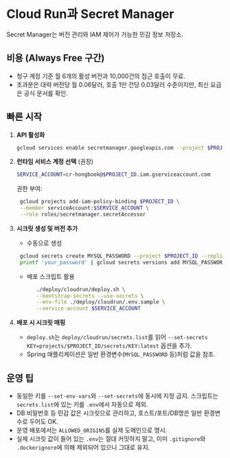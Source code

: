 # Cloud Run과 Secret Manager
Secret Manager는 버전 관리와 IAM 제어가 가능한 민감 정보 저장소.

## 비용 (Always Free 구간)
- 청구 계정 기준 월 6개의 활성 버전과 10,000건의 접근 호출이 무료.
- 초과분은 대략 버전당 월 0.06달러, 호출 1만 건당 0.03달러 수준이지만, 최신 요금은 공식 문서를 확인.

## 빠른 시작
1. **API 활성화** 
    ```bash
    gcloud services enable secretmanager.googleapis.com --project $PROJECT_ID
    ```
   
2. **런타임 서비스 계정 선택** (권장)
    ```bash
    SERVICE_ACCOUNT=cr-hongbook@$PROJECT_ID.iam.gserviceaccount.com
    ```
   권한 부여:
   ```bash
    gcloud projects add-iam-policy-binding $PROJECT_ID \
    --member serviceAccount:$SERVICE_ACCOUNT \
    --role roles/secretmanager.secretAccessor
   ```
3. **시크릿 생성 및 버전 추가**
   - 수동으로 생성
   ```bash
    gcloud secrets create MYSQL_PASSWORD --project $PROJECT_ID --replication-policy=automatic
    printf 'your_password' | gcloud secrets versions add MYSQL_PASSWORD --project $PROJECT_ID --data-file=-
   ```
   - 배포 스크립트 활용
     ```bash
        ./deploy/cloudrun/deploy.sh \
        --bootstrap-secrets --use-secrets \
        --env-file ./deploy/cloudrun/.env.sample \
        --service-account $SERVICE_ACCOUNT
     ```
     
4. **배포 시 시크릿 매핑**
   - `deploy.sh`는 `deploy/cloudrun/secrets.list`를 읽어 `--set-secrets KEY=projects/$PROJECT_ID/secrets/KEY:latest` 옵션을 추가.
   - Spring 애플리케이션은 일반 환경변수(`MYSQL_PASSWORD` 등)처럼 값을 참조.

## 운영 팁
- 동일한 키를 `--set-env-vars`와 `--set-secrets`에 동시에 지정 금지. 스크립트는 `secrets.list`에 있는 키를 `.env`에서 자동으로 제외.
- DB 비밀번호 등 민감 값은 시크릿으로 관리하고, 호스트/포트/DB명은 일반 환경변수로 두어도 OK.
- 운영 배포에서는 `ALLOWED_ORIGINS`를 실제 도메인으로 명시.
- 실제 시크릿 값이 들어 있는 `.env`는 절대 커밋하지 말고, 이미 `.gitignore`와 `.dockerignore`에 의해 제외되어 있으니 그대로 유지.
